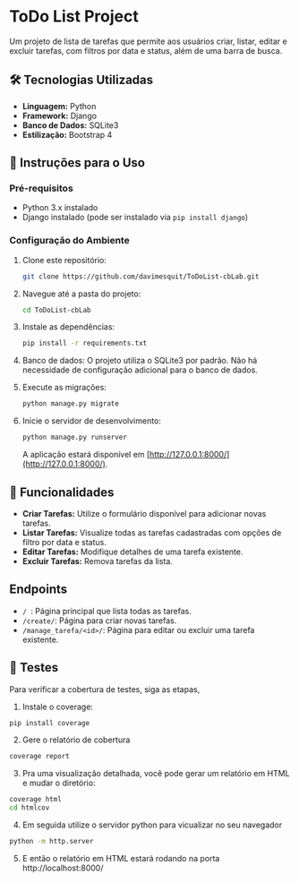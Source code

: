 # ToDo List Project

Um projeto de lista de tarefas que permite aos usuários criar, listar, editar e excluir tarefas, com filtros por data e status, além de uma barra de busca.

## 🛠 Tecnologias Utilizadas

- **Linguagem:** Python
- **Framework:** Django
- **Banco de Dados:** SQLite3
- **Estilização:** Bootstrap 4

## 🚀 Instruções para o Uso

### Pré-requisitos

- Python 3.x instalado
- Django instalado (pode ser instalado via `pip install django`)

### Configuração do Ambiente

1. Clone este repositório:

    ```bash
    git clone https://github.com/davimesquit/ToDoList-cbLab.git
    ```

2. Navegue até a pasta do projeto:

    ```bash
    cd ToDoList-cbLab
    ```

3. Instale as dependências:

    ```bash
    pip install -r requirements.txt
    ```

4. Banco de dados: O projeto utiliza o SQLite3 por padrão. Não há necessidade de configuração adicional para o banco de dados.

5. Execute as migrações:

    ```bash
    python manage.py migrate
    ```

7. Inicie o servidor de desenvolvimento:

    ```bash
    python manage.py runserver
    ```

    A aplicação estará disponível em [http://127.0.0.1:8000/](http://127.0.0.1:8000/).

## 📖 Funcionalidades

- **Criar Tarefas:** Utilize o formulário disponível para adicionar novas tarefas.
- **Listar Tarefas:** Visualize todas as tarefas cadastradas com opções de filtro por data e status.
- **Editar Tarefas:** Modifique detalhes de uma tarefa existente.
- **Excluir Tarefas:** Remova tarefas da lista.

## Endpoints

- `/ `: Página principal que lista todas as tarefas.
- `/create/`: Página para criar novas tarefas.
- `/manage_tarefa/<id>/`: Página para editar ou excluir uma tarefa existente.

## 🧪 Testes

Para verificar a cobertura de testes, siga as etapas,

1. Instale o coverage:

```bash
pip install coverage
```

2. Gere o relatório de cobertura

```bash
coverage report
```

3. Pra uma visualização detalhada, você pode gerar um relatório em HTML e mudar o diretório:

```bash
coverage html
cd htmlcov
```
4. Em seguida utilize o servidor python para vicualizar no seu navegador

```bash
python -m http.server
```
5. E então o relatório em HTML estará rodando na porta http://localhost:8000/


